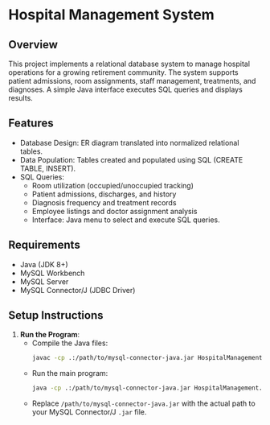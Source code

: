 # Hospital Management System
## Overview
This project implements a relational database system to manage hospital operations for a growing retirement community. The system supports patient admissions, room assignments, staff management, treatments, and diagnoses. A simple Java interface executes SQL queries and displays results.

## Features
- Database Design: ER diagram translated into normalized relational tables.
- Data Population: Tables created and populated using SQL (CREATE TABLE, INSERT).
- SQL Queries:
    - Room utilization (occupied/unoccupied tracking)
    - Patient admissions, discharges, and history
    - Diagnosis frequency and treatment records
    - Employee listings and doctor assignment analysis
    - Interface: Java menu to select and execute SQL queries.

## Requirements
- Java (JDK 8+)
- MySQL Workbench
- MySQL Server
- MySQL Connector/J (JDBC Driver)

## Setup Instructions


1. **Run the Program**:
    - Compile the Java files:
        ```bash
        javac -cp .:/path/to/mysql-connector-java.jar HospitalManagement/*.java
        ```
    - Run the main program:
        ```bash
        java -cp .:/path/to/mysql-connector-java.jar HospitalManagement.Driver
        ```
    - Replace `/path/to/mysql-connector-java.jar` with the actual path to your MySQL Connector/J `.jar` file.

